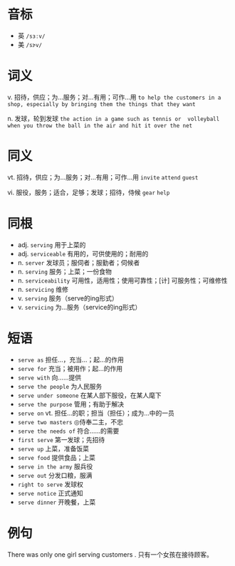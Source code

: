 # 音标

- 英 `/sɜːv/`
- 美 `/sɝv/`

# 词义

v. 招待，供应；为…服务；对…有用；可作…用
`to help the customers in a shop, especially by bringing them the things that they want`

n. 发球，轮到发球
`the action in a game such as tennis or  volleyball  when you throw the ball in the air and hit it over the net`

# 同义

vt. 招待，供应；为…服务；对…有用；可作…用
`invite` `attend` `guest`

vi. 服役，服务；适合，足够；发球；招待，侍候
`gear` `help`

# 同根

- adj. `serving` 用于上菜的
- adj. `serviceable` 有用的，可供使用的；耐用的
- n. `server` 发球员；服伺者；服勤者；伺候者
- n. `serving` 服务；上菜；一份食物
- n. `serviceability` 可用性，适用性；使用可靠性；[计] 可服务性；可维修性
- n. `servicing` 维修
- v. `serving` 服务（serve的ing形式）
- v. `servicing` 为…服务（service的ing形式）

# 短语

- `serve as` 担任…，充当…；起…的作用
- `serve for` 充当；被用作；起…的作用
- `serve with` 向……提供
- `serve the people` 为人民服务
- `serve under someone` 在某人部下服役，在某人麾下
- `serve the purpose` 管用；有助于解决
- `serve on` vt. 担任...的职；担当（担任）；成为...中的一员
- `serve two masters` ◎侍奉二主，不忠
- `serve the needs of` 符合……的需要
- `first serve` 第一发球；先招待
- `serve up` 上菜，准备饭菜
- `serve food` 提供食品；上菜
- `serve in the army` 服兵役
- `serve out` 分发口粮，服满
- `right to serve` 发球权
- `serve notice` 正式通知
- `serve dinner` 开晚餐，上菜

# 例句

There was only one girl serving customers .
只有一个女孩在接待顾客。


